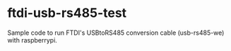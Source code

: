 # ftdi-usb-rs485-test
Sample code to run FTDI's USBtoRS485 conversion cable (usb-rs485-we) with raspberrypi.

